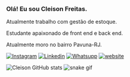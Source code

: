 ### Olá! Eu sou Cleison Freitas.

Atualmente trabalho com gestão de estoque.

Estudante apaixonado de front end e back end.

Atualmente moro no bairro Pavuna-RJ.



[![Instagram](https://img.shields.io/badge/Instagram-E4405F?style=for-the-badge&logo=instagram&logoColor=white)](https://www.instagram.com/kaytan_u)
[![Linkedin](https://img.shields.io/badge/LinkedIn-0077B5?style=for-the-badge&logo=linkedin&logoColor=white)](https://www.linkedin.com/in/cleison-caetano-37284417b/)
[![Whatsupp](https://img.shields.io/badge/WhatsApp-25D366?style=for-the-badge&logo=whatsapp&logoColor=white)](https://api.whatsapp.com/send?phone=5521998507997&text=Meu%20numero)
[![website](	https://img.shields.io/badge/website-000000?style=for-the-badge&logo=About.me&logoColor=white)](http://cleisoncaetano.epizy.com/?i=1)

![Cleison GitHub stats](https://github-readme-stats.vercel.app/api?username=Cleison-Freitas&show_icons=true&theme=radical)
![snake gif](https://github.com/Cleison-Freitas/blob/output/github-contribution-grid-snake.svg)

